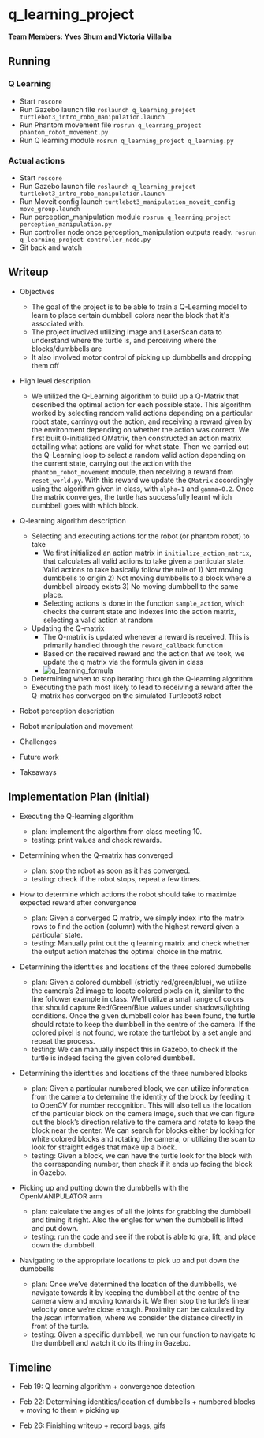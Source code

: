 # q_learning_project

__Team Members: Yves Shum and Victoria Villalba__

## Running 

### Q Learning 
- Start `roscore`
- Run Gazebo launch file `roslaunch q_learning_project turtlebot3_intro_robo_manipulation.launch`
- Run Phantom movement file `rosrun q_learning_project phantom_robot_movement.py` 
- Run Q learning module `rosrun q_learning_project q_learning.py`

### Actual actions 

- Start `roscore`
- Run Gazebo launch file `roslaunch q_learning_project turtlebot3_intro_robo_manipulation.launch`
- Run Moveit config launch `turtlebot3_manipulation_moveit_config move_group.launch`
- Run perception_manipulation module `rosrun q_learning_project perception_manipulation.py`
- Run controller node once perception_manipulation outputs ready. `rosrun q_learning_project controller_node.py`
- Sit back and watch

## Writeup

- Objectives
  - The goal of the project is to be able to train a Q-Learning model to learn to place certain dumbbell colors near the block that it's associated with. 
  - The project involved utilizing Image and LaserScan data to understand where the turtle is, and perceiving where the blocks/dumbbells are 
  - It also involved motor control of picking up dumbbells and dropping them off

- High level description
  - We utilized the Q-Learning algorithm to build up a Q-Matrix that described the optimal action for each possible state. This algorithm worked by selecting random valid actions depending on a particular robot state, carrinyg out the action, and receiving a reward given by the environment depending on whether the action was correct. We first built 0-initialized QMatrix, then constructed an action matrix detailing what actions are valid for what state. Then we carried out the Q-Learning loop to select a random valid action depending on the current state, carrying out the action with the `phantom_robot_movement` module, then receiving a reward from `reset_world.py`. With this reward we update the `QMatrix` accordingly using the algorithm given in class, with `alpha=1` and `gamma=0.2`. Once the matrix converges, the turtle has successfully learnt which dumbbell goes with which block.

- Q-learning algorithm description
  - Selecting and executing actions for the robot (or phantom robot) to take
    - We first initialized an action matrix in `initialize_action_matrix`, that calculates all valid actions to take given a particular state. Valid actions to take basically follow the rule of 1) Not moving dumbbells to origin 2) Not moving dumbbells to a block where a dumbbell already exists 3) No moving dumbbell to the same place.
    - Selecting actions is done in the function `sample_action`, which checks the current state and indexes into the action matrix, selecting a valid action at random
  - Updating the Q-matrix
    - The Q-matrix is updated whenever a reward is received. This is primarily handled through the `reward_callback` function
    - Based on the received reward and the action that we took, we update the q matrix via the formula given in class 
    - ![q_learning_formula](qlearningformula.png)
  - Determining when to stop iterating through the Q-learning algorithm
  - Executing the path most likely to lead to receiving a reward after the Q-matrix has converged on the simulated Turtlebot3 robot
- Robot perception description
- Robot manipulation and movement 
- Challenges
- Future work
- Takeaways 

## Implementation Plan (initial)

* Executing the Q-learning algorithm
  * plan: implement the algorthm from class meeting 10.
  * testing: print values and check rewards.

* Determining when the Q-matrix has converged
  * plan: stop the robot as soon as it has converged.
  * testing: check if the robot stops, repeat a few times.

* How to determine which actions the robot should take to maximize expected reward after convergence
  * plan: Given a converged Q matrix, we simply index into the matrix rows to find the action (column) with the highest reward given a particular state.
  * testing: Manually print out the q learning matrix and check whether the output action matches the optimal choice in the matrix.

* Determining the identities and locations of the three colored dumbbells
  * plan: Given a colored dumbbell (strictly red/green/blue), we utilize the camera’s 2d image to locate colored pixels on it, similar to the line follower example in class. We’ll utilize a small range of colors that should capture Red/Green/Blue values under shadows/lighting conditions. Once the given dumbbell color has been found, the turtle should rotate to keep the dumbbell in the centre of the camera. If the colored pixel is not found, we rotate the turtlebot by a set angle and repeat the process. 
  * testing: We can manually inspect this in Gazebo, to check if the turtle is indeed facing the given colored dumbbell. 

* Determining the identities and locations of the three numbered blocks
  * plan: Given a particular numbered block, we can utilize information from the camera to determine the identity of the block by feeding it to OpenCV for number recognition. This will also tell us the location of the particular block on the camera image, such that we can figure out the block’s direction relative to the camera and rotate to keep the block near the center. We can search for blocks either by looking for white colored blocks and rotating the camera, or utilizing the scan to look for straight edges that make up a block.
  * testing: Given a block, we can have the turtle look for the block with the corresponding number, then check if it ends up facing the block in Gazebo.

* Picking up and putting down the dumbbells with the OpenMANIPULATOR arm
  * plan: calculate the angles of all the joints for grabbing the dumbbell and timing it right. Also the engles for when the dumbbell is lifted and put down. 
  * testing: run the code and see if the robot is able to gra, lift, and place down the dumbbell.

* Navigating to the appropriate locations to pick up and put down the dumbbells
  * plan: Once we’ve determined the location of the dumbbells, we navigate towards it by keeping the dumbbell at the centre of the camera view and moving towards it. We then stop the turtle’s linear velocity once we’re close enough. Proximity can be calculated by the /scan information, where we consider the distance directly in front of the turtle. 
  * testing: Given a specific dumbbell, we run our function to navigate to the dumbbell and watch it do its thing in Gazebo. 


## Timeline

* Feb 19: Q learning algorithm + convergence detection

* Feb 22: Determining identities/location of dumbbells + numbered blocks + moving to them + picking up

* Feb 26: Finishing writeup + record bags, gifs
